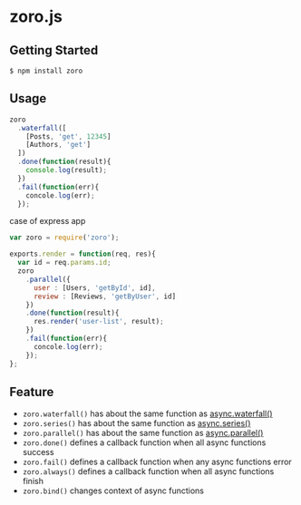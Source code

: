 # zoro.js

## Getting Started

```shell
$ npm install zoro
```

## Usage

```js
zoro
  .waterfall([
    [Posts, 'get', 12345]
    [Authors, 'get']
  ])
  .done(function(result){
    console.log(result);
  })
  .fail(function(err){
    concole.log(err);
  });
```

case of express app

```js
var zoro = require('zoro');

exports.render = function(req, res){
  var id = req.params.id;
  zoro
    .parallel({
      user : [Users, 'getById', id],
      review : [Reviews, 'getByUser', id]
    })
    .done(function(result){
      res.render('user-list', result);
    })
    .fail(function(err){
      concole.log(err);
    });
};
```

## Feature

* `zoro.waterfall()` has about the same function as [async.waterfall()](https://github.com/caolan/async#waterfall)
* `zoro.series()` has about the same function as [async.series()](https://github.com/caolan/async#seriestasks-callback)
* `zoro.parallel()` has about the same function as [async.parallel()](https://github.com/caolan/async#paralleltasks-callback)
* `zoro.done()` defines a callback function when all async functions success
* `zoro.fail()` defines a callback function when any async functions error
* `zoro.always()` defines a callback function when all async functions finish
* `zoro.bind()` changes context of async functions
